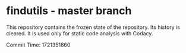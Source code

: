 # findutils - master branch

This repository contains the frozen state of the repository.
Its history is cleared. It is used only for static code
analysis with Codacy.

Commit Time: 1721351860